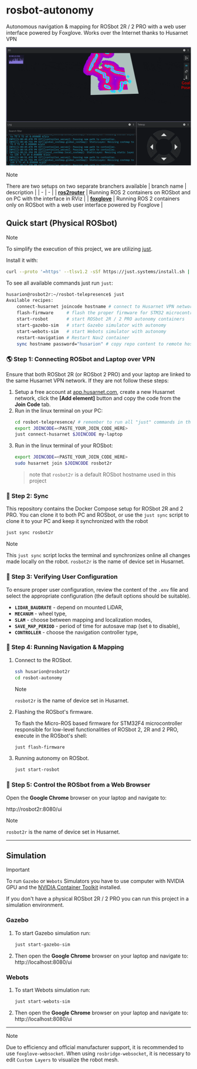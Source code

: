 # rosbot-autonomy

Autonomous navigation & mapping for ROSbot 2R / 2 PRO with a web user interface powered by Foxglove. Works over the Internet thanks to Husarnet VPN

![autonomy-result](.docs/autonomy-result.gif)

> [!NOTE]
> There are two setups on two separate branchers available
> | branch name | description |
> | - | - |
> | [**ros2router**](https://github.com/husarion/rosbot-autonomy/) | Running ROS 2 containers on ROSbot and on PC with the interface in RViz |
> | [**foxglove**](https://github.com/husarion/rosbot-autonomy/tree/foxglove) | Running ROS 2 containers only on ROSbot with a web user interface powered by Foxglove |


## Quick start (Physical ROSbot)

> [!NOTE]
> To simplify the execution of this project, we are utilizing [just](https://github.com/casey/just).
>
> Install it with:
>
> ```bash
> curl --proto '=https' --tlsv1.2 -sSf https://just.systems/install.sh | sudo bash -s -- --to /usr/bin
> ```

To see all available commands just run `just`:

```bash
husarion@rosbot2r:~/rosbot-telepresence$ just
Available recipes:
    connect-husarnet joincode hostname # connect to Husarnet VPN network
    flash-firmware     # flash the proper firmware for STM32 microcontroller in ROSbot 2R / 2 PRO
    start-rosbot       # start ROSbot 2R / 2 PRO autonomy containers
    start-gazebo-sim   # start Gazebo simulator with autonomy
    start-webots-sim   # start Webots simulator with autonomy
    restart-navigation # Restart Nav2 container
    sync hostname password="husarion" # copy repo content to remote host with 'rsync' and watch for changes
```

### 🌎 Step 1: Connecting ROSbot and Laptop over VPN

Ensure that both ROSbot 2R (or ROSbot 2 PRO) and your laptop are linked to the same Husarnet VPN network. If they are not follow these steps:

1. Setup a free account at [app.husarnet.com](https://app.husarnet.com/), create a new Husarnet network, click the **[Add element]** button and copy the code from the **Join Code** tab.
2. Run in the linux terminal on your PC:
   ```bash
   cd rosbot-telepresence/ # remember to run all "just" commands in the repo root folder
   export JOINCODE=<PASTE_YOUR_JOIN_CODE_HERE>
   just connect-husarnet $JOINCODE my-laptop
   ```
3. Run in the linux terminal of your ROSbot:
   ```bash
   export JOINCODE=<PASTE_YOUR_JOIN_CODE_HERE>
   sudo husarnet join $JOINCODE rosbot2r
   ```
   > note that `rosbot2r` is a default ROSbot hostname used in this project


### 📡 Step 2: Sync

This repository contains the Docker Compose setup for ROSbot 2R and 2 PRO. You can clone it to both PC and ROSbot, or use the `just sync` script to clone it to your PC and keep it synchronized with the robot

```bash
just sync rosbot2r
```

> [!NOTE]
> This `just sync` script locks the terminal and synchronizes online all changes made locally on the robot. `rosbot2r` is the name of device set in Husarnet.

### 🔧 Step 3: Verifying User Configuration

To ensure proper user configuration, review the content of the `.env` file and select the appropriate configuration (the default options should be suitable).

- **`LIDAR_BAUDRATE`** - depend on mounted LiDAR,
- **`MECANUM`** - wheel type,
- **`SLAM`** - choose between mapping and localization modes,
- **`SAVE_MAP_PERIOD`** - period of time for autosave map (set `0` to disable),
- **`CONTROLLER`** - choose the navigation controller type,

### 🤖 Step 4: Running Navigation & Mapping

1. Connect to the ROSbot.

   ```bash
   ssh husarion@rosbot2r
   cd rosbot-autonomy
   ```

   > [!NOTE]
   > `rosbot2r` is the name of device set in Husarnet.

2. Flashing the ROSbot's firmware.

   To flash the Micro-ROS based firmware for STM32F4 microcontroller responsible for low-level functionalities of ROSbot 2, 2R and 2 PRO, execute in the ROSbot's shell:

   ```bash
   just flash-firmware
   ```

3. Running autonomy on ROSbot.

   ```bash
   just start-rosbot
   ```

### 🚗 Step 5: Control the ROSbot from a Web Browser

Open the **Google Chrome** browser on your laptop and navigate to:

http://rosbot2r:8080/ui


> [!NOTE]
> `rosbot2r` is the name of device set in Husarnet.

---

## Simulation

> [!IMPORTANT]
> To run `Gazebo` or `Webots` Simulators you have to use computer with NVIDIA GPU and the [NVIDIA Container Toolkit](https://docs.nvidia.com/datacenter/cloud-native/container-toolkit/install-guide.html) installed.

If you don't have a physical ROSbot 2R / 2 PRO you can run this project in a simulation environment.

### Gazebo

1. To start Gazebo simulation run:

   ```bash
   just start-gazebo-sim
   ```

2. Then open the **Google Chrome** browser on your laptop and navigate to: http://localhost:8080/ui

### Webots

1. To start Webots simulation run:

   ```bash
   just start-webots-sim
   ```

2. Then open the **Google Chrome** browser on your laptop and navigate to: http://localhost:8080/ui

---

> [!NOTE]
> Due to efficiency and official manufacturer support, it is recommended to use `foxglove-websocket`. When using `rosbridge-websocket`, it is necessary to edit `Custom Layers` to visualize the robot mesh.
